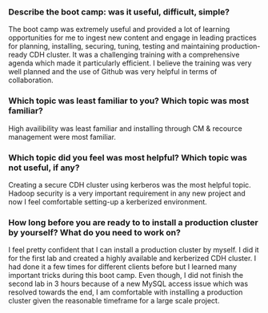 ### Describe the boot camp: was it useful, difficult, simple?
The boot camp was extremely useful and provided a lot of learning opportunities for me to ingest new content and engage in leading practices for planning, installing, securing, tuning, testing and maintaining production-ready CDH cluster.
It was a challenging training with a comprehensive agenda which made it particularly efficient. I believe the training was very well planned and the use of Github was very helpful in terms of collaboration. 

### Which topic was least familiar to you? Which topic was most familiar?
High availibility was least familiar and installing through CM & recource management were most familiar. 

### Which topic did you feel was most helpful? Which topic was not useful, if any?
Creating a secure CDH cluster using kerberos was the most helpful topic. Hadoop security is a very important requirement in any new project and now I feel comfortable setting-up a kerberized environment. 

### How long before you are ready to to install a production cluster by yourself? What do you need to work on?
I feel pretty confident that I can install a production cluster by myself. I did it for the first lab and created a highly available and kerberized CDH cluster. I had done it a few times for different clients before but I learned many important tricks during this boot camp.
Even though, I did not finish the second lab in 3 hours because of a new MySQL access issue which was resolved towards the end, I am comfortable with installing a production cluster given the reasonable timeframe for a large scale project. 